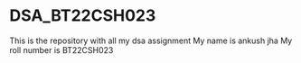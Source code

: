 # DSA_BT22CSH023
This is the repository with all my dsa assignment
My name is ankush jha
My roll number is BT22CSH023
